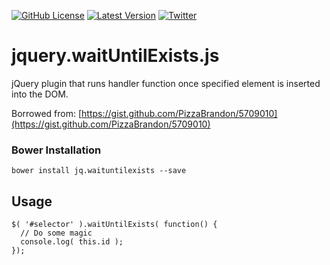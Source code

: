 [![GitHub License](https://img.shields.io/badge/license-MIT-green.svg)](https://raw.githubusercontent.com/dmhendricks/wordpress-base-plugin/master/LICENSE)
[![Latest Version](https://img.shields.io/github/release/dmhendricks/jquery-waituntilexists.svg)](https://github.com/dmhendricks/jquery-waituntilexists/releases)
[![Twitter](https://img.shields.io/twitter/url/https/github.com/dmhendricks/wordpress-base-plugin.svg?style=social)](https://twitter.com/danielhendricks)

# jquery.waitUntilExists.js

jQuery plugin that runs handler function once specified element is inserted into the DOM.

Borrowed from: [https://gist.github.com/PizzaBrandon/5709010](https://gist.github.com/PizzaBrandon/5709010)

### Bower Installation

```
bower install jq.waituntilexists --save
```

## Usage

```
$( '#selector' ).waitUntilExists( function() {
  // Do some magic
  console.log( this.id );
});
